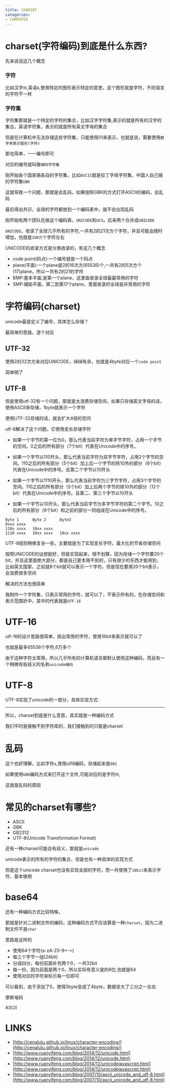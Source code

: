 ```yaml
---
title: CHARSET
categories: 
- COMPUTER
---
```

# charset(字符编码)到底是什么东西?

先来说说这几个概念

### 字符

比如汉字`你`,英语`A`,使用特定的图形表示特定的意思，这个图形就是字符，不同语言的字符不一样

### 字符集

字符集那就是一个特定的字符的集合，比如汉字字符集,表示的就是所有的汉字的集合，英语字符集，表示的就是所有英文字母的集合


但是在计算机中无法存储这些字符集，只能使用01来表示，也就是说，需要使用`数字来表示图形(字符)`

那也简单，一一编号即可

对应的编号就叫做`编码字符集`

刚开始各个国家搞各自的字符集，比如`ASCII`就是拉丁字母字符集，中国人自己搞的字符集`GBK`

这就导致一个问题，那就是会乱码，如果按照GBK的方式打开ASCII的编码，会乱码

最后得出共识，全球的字符都放到一个编码表中，就不会出现乱码

刚开始有两个团队在做这个编码表，`UNICODE`和`UCS`，后来两个合并成`UNICODE`

`UNICODE`，收录了全球几乎所有的字符,一共有2的21次方个字符，并且可能会随时增加，也就是`100万`个字符左右

UNICODE的收录方式是分类收录的，有这几个概念

- code point(码点):一个编号就是一个码点
- plane(平面):一个plane是2的16次方(65536)个,一共有2的5次方个(17)plane，所以一共有2的21的字符
- BMP:基本平面,是第一个plane，这里面收录全球最最常用的字符
- SMP:辅助平面，第二到第17个plane，里面收录的全球是非常用的字符



# 字符编码(charset)

unicode最是定义了编号，具体怎么存储？

最简单的思路，逐个对应

## UTF-32

使用2的32次方来对应UNICODE，绰绰有余，也就是4byte对应一个`code point`

简单明了

## UTF-8

但是使用utf-32有一个问题，那就是太浪费存储空间，如果只存储英文字母的话，使用ASCII来存储，1byte就表示一个字符

使用UTF-32存储的话，就会扩大4倍的空间

utf-8解决了这个问题，它使用变长存储字符


- 如果一个字节的第一位为0，那么代表当前字符为单字节字符，占用一个字节的空间。0之后的所有部分（7个bit）代表在Unicode中的序号。

- 如果一个字节以110开头，那么代表当前字符为双字节字符，占用2个字节的空间。110之后的所有部分（5个bit）加上后一个字节的除10外的部分（6个bit）代表在Unicode中的序号。且第二个字节以10开头
- 如果一个字节以1110开头，那么代表当前字符为三字节字符，占用3个字节的空间。110之后的所有部分（5个bit）加上后两个字节的除10外的部分（12个bit）代表在Unicode中的序号。且第二、第三个字节以10开头
- 如果一个字节以10开头，那么代表当前字节为多字节字符的第二个字节。10之后的所有部分（6个bit）和之前的部分一同组成在Unicode中的序号。

```
Byte 1	    Byte 2	    Byte3
0xxx xxxx	 	 
110x xxxx	10xx xxxx	 
1110 xxxx	10xx xxxx	10xx xxxx
```

UTF-8规则稍微复杂一些，主要就是为了实现变长字符，最大化的节省存储空间







按照UNICODE的设想挺好，但是实现起来，很不划算，因为存储一个字符要20个bit，并且这里面绝大部分，都是自己更本用不到的，只有很少的东西才能用到，比如英文国家，之前就8个bit就可以表示一个字符，但是现在要用20个bit表示，会浪费很多空间

解决的方法也很简单

我制作一个字符集，只表示常用的字符，就可以了，不表示所有的，在存储空间和表示范围折中，其中的代表就是`UTF-16`

# UTF-16

utf-16的设计思路很简单，挑出常用的字符，使用16bit来表示就可以了

也就是最多65536个字符,6万多个

由于这种字符太常用，所以几乎所有的计算机语言都默认使用这种编码，而且有一个稍微有些歧义的名称`unicode编码`





# UTF-8

UTF-8实现了unicode的一部分，具体实现方式:





-------------

所以，charset到底是什么意思，其实就是一种编码方式

我们平时是接触不到字符库的，我们接触到的只能是charset

# 乱码

这个也好理解，比如字符`a`,使用utf8编码，存储起来是`001`

如果使用`GBK`编码方式来打开这个文件,可能对应的是字符`你`,

这就是乱码的原因


# 常见的charset有哪些?

- ASCII
- GBK
- GB2312
- UTF-8(Unicode Transformation Format)

还有一种charset可能会有歧义，那就是`unicode`

unicode表示的所有的字符的集合，但是也有一种具体的实现方式

但是这个unicode charset也没有实现全部的字符，而一共使用了`16bit`来表示字符，基本够用






# base64


还有一种编码方式比较特殊，

那就是针对二进制文件的编码，这种编码方式不应该算是一种`charset`，因为二进制文件不是`char`

思路是这样的

- 使用64个字符(a-zA-Z0-9+-=)
- 每三个字节一组(24bit)
- 分成四分，每份前面补充两个0，一共32bit
- 每一份，因为前面是两个0，所以实际有意义是的6位,也就是64
- 使用对应的字符来标示每一位即可

可以看到，由于添加了0，使得3byte变成了4byte，数据变大了三分之一左右










摩斯电码

ASCII


# LINKS

- [http://cenalulu.github.io/linux/character-encoding/](http://cenalulu.github.io/linux/character-encoding/)
- [http://www.ruanyifeng.com/blog/2014/12/unicode.html](http://www.ruanyifeng.com/blog/2014/12/unicode.html)
- [http://www.ruanyifeng.com/blog/2014/12/unicodejavascript.html](http://www.ruanyifeng.com/blog/2014/12/unicodejavascript.html)
- [http://www.ruanyifeng.com/blog/2007/10/ascii_unicode_and_utf-8.html](http://www.ruanyifeng.com/blog/2007/10/ascii_unicode_and_utf-8.html)